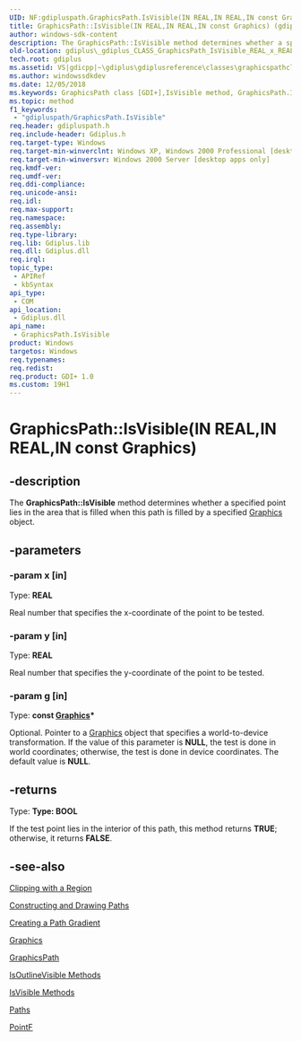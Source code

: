 ```yaml
---
UID: NF:gdipluspath.GraphicsPath.IsVisible(IN REAL,IN REAL,IN const Graphics)
title: GraphicsPath::IsVisible(IN REAL,IN REAL,IN const Graphics) (gdipluspath.h)
author: windows-sdk-content
description: The GraphicsPath::IsVisible method determines whether a specified point lies in the area that is filled when this path is filled by a specified Graphics object.
old-location: gdiplus\_gdiplus_CLASS_GraphicsPath_IsVisible_REAL_x_REAL_y_Graphics_g_.htm
tech.root: gdiplus
ms.assetid: VS|gdicpp|~\gdiplus\gdiplusreference\classes\graphicspathclass\graphicspathmethods\graphicspathisvisiblemethods\isvisible_68realx_realy_graphicsg.htm
ms.author: windowssdkdev
ms.date: 12/05/2018
ms.keywords: GraphicsPath class [GDI+],IsVisible method, GraphicsPath.IsVisible, GraphicsPath.IsVisible(IN REAL,IN REAL,IN const Graphics), GraphicsPath.IsVisible(REAL,REAL,const Graphics*), GraphicsPath::IsVisible, GraphicsPath::IsVisible(IN REAL,IN REAL,IN const Graphics), IsVisible, IsVisible method [GDI+], IsVisible method [GDI+],GraphicsPath class, _gdiplus_CLASS_GraphicsPath_IsVisible_REAL_x_REAL_y_Graphics_g_, gdiplus._gdiplus_CLASS_GraphicsPath_IsVisible_REAL_x_REAL_y_Graphics_g_
ms.topic: method
f1_keywords: 
 - "gdipluspath/GraphicsPath.IsVisible"
req.header: gdipluspath.h
req.include-header: Gdiplus.h
req.target-type: Windows
req.target-min-winverclnt: Windows XP, Windows 2000 Professional [desktop apps only]
req.target-min-winversvr: Windows 2000 Server [desktop apps only]
req.kmdf-ver: 
req.umdf-ver: 
req.ddi-compliance: 
req.unicode-ansi: 
req.idl: 
req.max-support: 
req.namespace: 
req.assembly: 
req.type-library: 
req.lib: Gdiplus.lib
req.dll: Gdiplus.dll
req.irql: 
topic_type:
 - APIRef
 - kbSyntax
api_type:
 - COM
api_location:
 - Gdiplus.dll
api_name:
 - GraphicsPath.IsVisible
product: Windows
targetos: Windows
req.typenames: 
req.redist: 
req.product: GDI+ 1.0
ms.custom: 19H1
---
```


# GraphicsPath::IsVisible(IN REAL,IN REAL,IN const Graphics)


## -description


The <b>GraphicsPath::IsVisible</b> method determines whether a specified point lies in the area that is filled when this path is filled by a specified <a href="https://docs.microsoft.com/windows/desktop/api/gdiplusgraphics/nl-gdiplusgraphics-graphics">Graphics</a> object.


## -parameters




### -param x [in]

Type: <b>REAL</b>

Real number that specifies the x-coordinate of the point to be tested. 


### -param y [in]

Type: <b>REAL</b>

Real number that specifies the y-coordinate of the point to be tested. 


### -param g [in]

Type: <b>const <a href="https://docs.microsoft.com/windows/desktop/api/gdiplusgraphics/nl-gdiplusgraphics-graphics">Graphics</a>*</b>

Optional. Pointer to a <a href="https://docs.microsoft.com/windows/desktop/api/gdiplusgraphics/nl-gdiplusgraphics-graphics">Graphics</a> object that specifies a world-to-device transformation. If the value of this parameter is <b>NULL</b>, the test is done in world coordinates; otherwise, the test is done in device coordinates. The default value is <b>NULL</b>. 


## -returns



Type: <strong>Type: <b>BOOL</b>
</strong>

If the test point lies in the interior of this path, this method returns <b>TRUE</b>; otherwise, it returns <b>FALSE</b>.




## -see-also




<a href="https://docs.microsoft.com/windows/desktop/gdiplus/-gdiplus-clipping-with-a-region-use">Clipping with a Region</a>



<a href="https://docs.microsoft.com/windows/desktop/gdiplus/-gdiplus-constructing-and-drawing-paths-use">Constructing and Drawing Paths</a>



<a href="https://docs.microsoft.com/windows/desktop/gdiplus/-gdiplus-creating-a-path-gradient-use">Creating a Path Gradient</a>



<a href="https://docs.microsoft.com/windows/desktop/api/gdiplusgraphics/nl-gdiplusgraphics-graphics">Graphics</a>



<a href="https://docs.microsoft.com/windows/desktop/api/gdipluspath/nl-gdipluspath-graphicspath">GraphicsPath</a>



<a href="https://docs.microsoft.com/windows/desktop/api/gdipluspath/nf-gdipluspath-graphicspath-isoutlinevisible(inconstpoint__inconstpen_inconstgraphics)">IsOutlineVisible Methods</a>



<a href="https://docs.microsoft.com/windows/desktop/api/gdipluspath/nf-gdipluspath-graphicspath-isvisible(inconstpoint__inconstgraphics)">IsVisible Methods</a>



<a href="https://docs.microsoft.com/windows/desktop/gdiplus/-gdiplus-paths-about">Paths</a>



<a href="https://docs.microsoft.com/windows/desktop/api/gdiplustypes/nl-gdiplustypes-pointf">PointF</a>
 

 

